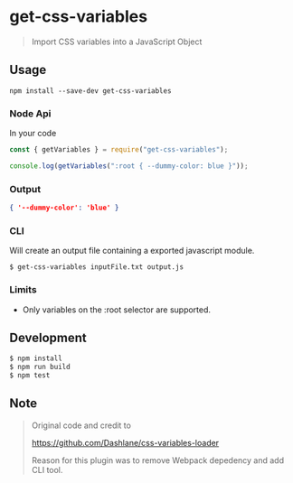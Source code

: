 # get-css-variables

> Import CSS variables into a JavaScript Object

## Usage

`npm install --save-dev get-css-variables`

### Node Api

In your code

```Javascript
const { getVariables } = require("get-css-variables");

console.log(getVariables(":root { --dummy-color: blue }"));
```

### Output

```JSON
{ '--dummy-color': 'blue' }
```

### CLI

Will create an output file containing a exported javascript module.

```
$ get-css-variables inputFile.txt output.js
```

### Limits

-   Only variables on the :root selector are supported.

## Development

```bash
$ npm install
$ npm run build
$ npm test
```

## Note

> Original code and credit to
>
> https://github.com/Dashlane/css-variables-loader
>
> Reason for this plugin was to remove Webpack depedency and add CLI tool.
